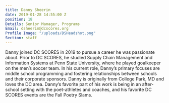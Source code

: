 ```yaml
---
title: Danny Sheerin
date: 2019-01-28 14:55:00 Z
position: 18
Details: Senior Manager, Programs
Email: dsheerin@dcscores.org
Profile Image: "/uploads/DSHeadshot.png"
Section: staff
---
```


Danny joined DC SCORES in 2019 to pursue a career he was passionate about. Prior to DC SCORES, he studied Supply Chain Management and Information Systems at Penn State University, where he played goalkeeper on the men’s soccer team. In his current role, Danny’s primary focuses are middle school programming and fostering relationships between schools and their corporate sponsors.  Danny is originally from College Park, MD and loves the DC area.  Danny’s favorite part of his work is being in an after-school setting with the poet-athletes and coaches, and his favorite DC SCORES events are the Fall Poetry Slams.